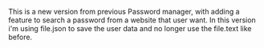 This is a new version from previous Password manager, with adding a feature to search a password from a website that user want.
In this version i'm using file.json to save the user data and no longer use the file.text like before.
